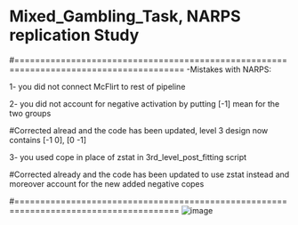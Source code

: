 # Mixed_Gambling_Task, NARPS replication Study
#=======================================================================================
-Mistakes with NARPS: 

1- you did not connect McFlirt to rest of pipeline 

2- you did not account for negative activation by putting [-1] mean for the two groups

#Corrected alread and the code has been updated, level 3 design now contains [-1 0], [0 -1]

3- you used cope in place of zstat in 3rd_level_post_fitting script 

#Corrected already and the code has been updated to use zstat instead and moreover account for 
the new added negative copes

#======================================================================================
![image](https://user-images.githubusercontent.com/20423915/61652555-7f3a5500-acb8-11e9-8d98-7be7cb55105c.png)
